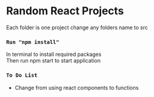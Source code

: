 # Random React Projects  
Each folder is one project change any folders name to src  
### `Run "npm install"`  
In terminal to install required packages  
Then run npm start to start application  
### `To Do List`
* Change from using react components to functions






